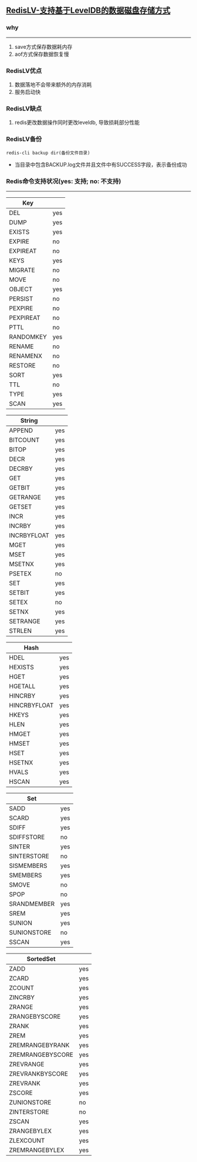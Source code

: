 [RedisLV-支持基于LevelDB的数据磁盘存储方式](https://github.com/ivanabc/RedisLV)
---

### why
---
1. save方式保存数据耗内存
2. aof方式保存数据恢复慢

### RedisLV优点
1. 数据落地不会带来额外的内存消耗
2. 服务启动快

### RedisLV缺点
1. redis更改数据操作同时更改leveldb, 导致损耗部分性能

### RedisLV备份
```
redis-cli backup dir(备份文件目录)
```
* 当目录中包含BACKUP.log文件并且文件中有SUCCESS字段，表示备份成功

### Redis命令支持状况(yes: 支持; no: 不支持)
---

| Key         |     |
|-------------|-----|
| DEL         | yes |
| DUMP        | yes |
| EXISTS      | yes |
| EXPIRE      | no  |
| EXPIREAT    | no  |
| KEYS        | yes |
| MIGRATE     | no  |
| MOVE        | no  |
| OBJECT      | yes |
| PERSIST     | no  |
| PEXPIRE     | no  |
| PEXPIREAT   | no  |
| PTTL        | no  |
| RANDOMKEY   | yes |
| RENAME      | no  |
| RENAMENX    | no  |
| RESTORE     | no  |
| SORT        | yes |
| TTL         | no  |
| TYPE        | yes |
| SCAN        | yes |

| String      |     |
|-------------|-----|
| APPEND      | yes | 
| BITCOUNT    | yes |
| BITOP       | yes |
| DECR        | yes |
| DECRBY      | yes |
| GET					| yes |
| GETBIT      | yes |
| GETRANGE    | yes |
| GETSET      | yes |
| INCR        | yes |
| INCRBY      | yes |
| INCRBYFLOAT | yes |
| MGET        | yes |
| MSET        | yes |
| MSETNX      | yes |
| PSETEX      | no  |
| SET         | yes |
| SETBIT      | yes |
| SETEX       | no  |
| SETNX       | yes |
| SETRANGE    | yes |
| STRLEN      | yes |

| Hash        |     |
|-------------|-----|
| HDEL        | yes | 
| HEXISTS     | yes |
| HGET        | yes |
| HGETALL     | yes |
| HINCRBY     | yes |
| HINCRBYFLOAT| yes |
| HKEYS       | yes |
| HLEN        | yes |
| HMGET       | yes |
| HMSET       | yes |
| HSET        | yes |
| HSETNX      | yes |
| HVALS       | yes |
| HSCAN       | yes |

| Set         |     |
|-------------|-----|
| SADD        | yes |
| SCARD       | yes |
| SDIFF       | yes |
| SDIFFSTORE  | no  |
| SINTER      | yes |
| SINTERSTORE | no  |
| SISMEMBERS  | yes |
| SMEMBERS    | yes |
| SMOVE       | no  |
| SPOP        | no  |
| SRANDMEMBER | yes |
| SREM        | yes |
| SUNION      | yes |
| SUNIONSTORE | no  |
| SSCAN       | yes |

| SortedSet       |     |
|-----------------|-----|
| ZADD            | yes |
| ZCARD           | yes |
| ZCOUNT          | yes |
| ZINCRBY         | yes |
| ZRANGE          | yes |
| ZRANGEBYSCORE   | yes |
| ZRANK           | yes |
| ZREM            | yes |
| ZREMRANGEBYRANK | yes |  
| ZREMRANGEBYSCORE| yes |
| ZREVRANGE       | yes |
| ZREVRANKBYSCORE | yes |
| ZREVRANK        | yes |
| ZSCORE          | yes |
| ZUNIONSTORE     | no  |
| ZINTERSTORE     | no  |
| ZSCAN           | yes |
| ZRANGEBYLEX     | yes |
| ZLEXCOUNT       | yes |
| ZREMRANGEBYLEX  | yes |  
